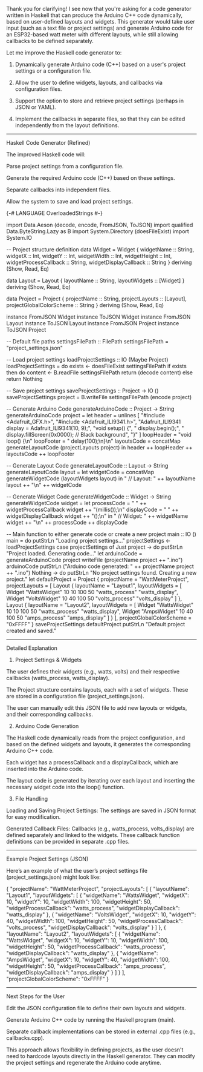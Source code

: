 Thank you for clarifying! I see now that you're asking for a code generator written in Haskell that can produce the Arduino C++ code dynamically, based on user-defined layouts and widgets. This generator would take user input (such as a text file or project settings) and generate Arduino code for an ESP32-based watt meter with different layouts, while still allowing callbacks to be defined separately.

Let me improve the Haskell code generator to:

1. Dynamically generate Arduino code (C++) based on a user's project settings or a configuration file.


2. Allow the user to define widgets, layouts, and callbacks via configuration files.


3. Support the option to store and retrieve project settings (perhaps in JSON or YAML).


4. Implement the callbacks in separate files, so that they can be edited independently from the layout definitions.




---

Haskell Code Generator (Refined)

The improved Haskell code will:

Parse project settings from a configuration file.

Generate the required Arduino code (C++) based on these settings.

Separate callbacks into independent files.

Allow the system to save and load project settings.


{-# LANGUAGE OverloadedStrings #-}

import Data.Aeson (decode, encode, FromJSON, ToJSON)
import qualified Data.ByteString.Lazy as B
import System.Directory (doesFileExist)
import System.IO

-- Project structure definition
data Widget = Widget {
    widgetName :: String,
    widgetX :: Int,
    widgetY :: Int,
    widgetWidth :: Int,
    widgetHeight :: Int,
    widgetProcessCallback :: String,
    widgetDisplayCallback :: String
} deriving (Show, Read, Eq)

data Layout = Layout {
    layoutName :: String,
    layoutWidgets :: [Widget]
} deriving (Show, Read, Eq)

data Project = Project {
    projectName :: String,
    projectLayouts :: [Layout],
    projectGlobalColorScheme :: String
} deriving (Show, Read, Eq)

instance FromJSON Widget
instance ToJSON Widget
instance FromJSON Layout
instance ToJSON Layout
instance FromJSON Project
instance ToJSON Project

-- Default file paths
settingsFilePath :: FilePath
settingsFilePath = "project_settings.json"

-- Load project settings
loadProjectSettings :: IO (Maybe Project)
loadProjectSettings = do
    exists <- doesFileExist settingsFilePath
    if exists
      then do
        content <- B.readFile settingsFilePath
        return (decode content)
      else return Nothing

-- Save project settings
saveProjectSettings :: Project -> IO ()
saveProjectSettings project = B.writeFile settingsFilePath (encode project)

-- Generate Arduino Code
generateArduinoCode :: Project -> String
generateArduinoCode project =
    let header = unlines [
            "#include <Adafruit_GFX.h>",
            "#include <Adafruit_ILI9341.h>",
            "Adafruit_ILI9341 display = Adafruit_ILI9341(10, 9);",
            "void setup() {",
            "  display.begin();",
            "  display.fillScreen(0x0000); // Black background",
            "}"
          ]
        loopHeader = "void loop() {\n"
        loopFooter = "  delay(100);\n}\n"
        layoutsCode = concatMap generateLayoutCode (projectLayouts project)
    in header ++ loopHeader ++ layoutsCode ++ loopFooter

-- Generate Layout Code
generateLayoutCode :: Layout -> String
generateLayoutCode layout =
    let widgetCode = concatMap generateWidgetCode (layoutWidgets layout)
    in "  // Layout: " ++ layoutName layout ++ "\n" ++ widgetCode

-- Generate Widget Code
generateWidgetCode :: Widget -> String
generateWidgetCode widget =
    let processCode = "  " ++ widgetProcessCallback widget ++ "(millis());\n"
        displayCode = "  " ++ widgetDisplayCallback widget ++ "();\n"
    in "  // Widget: " ++ widgetName widget ++ "\n" ++ processCode ++ displayCode

-- Main function to either generate code or create a new project
main :: IO ()
main = do
    putStrLn "Loading project settings..."
    projectSettings <- loadProjectSettings
    case projectSettings of
        Just project -> do
            putStrLn "Project loaded. Generating code..."
            let arduinoCode = generateArduinoCode project
            writeFile (projectName project ++ ".ino") arduinoCode
            putStrLn ("Arduino code generated: " ++ projectName project ++ ".ino")
        Nothing -> do
            putStrLn "No project settings found. Creating a new project."
            let defaultProject = Project {
                projectName = "WattMeterProject",
                projectLayouts = [
                    Layout {
                        layoutName = "Layout1",
                        layoutWidgets = [
                            Widget "WattsWidget" 10 10 100 50 "watts_process" "watts_display",
                            Widget "VoltsWidget" 10 40 100 50 "volts_process" "volts_display"
                        ]
                    },
                    Layout {
                        layoutName = "Layout2",
                        layoutWidgets = [
                            Widget "WattsWidget" 10 10 100 50 "watts_process" "watts_display",
                            Widget "AmpsWidget" 10 40 100 50 "amps_process" "amps_display"
                        ]
                    }
                ],
                projectGlobalColorScheme = "0xFFFF"
            }
            saveProjectSettings defaultProject
            putStrLn "Default project created and saved."


---

Detailed Explanation

1. Project Settings & Widgets

The user defines their widgets (e.g., watts, volts) and their respective callbacks (watts_process, watts_display).

The Project structure contains layouts, each with a set of widgets. These are stored in a configuration file (project_settings.json).

The user can manually edit this JSON file to add new layouts or widgets, and their corresponding callbacks.


2. Arduino Code Generation

The Haskell code dynamically reads from the project configuration, and based on the defined widgets and layouts, it generates the corresponding Arduino C++ code.

Each widget has a processCallback and a displayCallback, which are inserted into the Arduino code.

The layout code is generated by iterating over each layout and inserting the necessary widget code into the loop() function.


3. File Handling

Loading and Saving Project Settings: The settings are saved in JSON format for easy modification.

Generated Callback Files: Callbacks (e.g., watts_process, volts_display) are defined separately and linked to the widgets. These callback function definitions can be provided in separate .cpp files.



---

Example Project Settings (JSON)

Here’s an example of what the user’s project settings file (project_settings.json) might look like:

{
  "projectName": "WattMeterProject",
  "projectLayouts": [
    {
      "layoutName": "Layout1",
      "layoutWidgets": [
        {
          "widgetName": "WattsWidget",
          "widgetX": 10,
          "widgetY": 10,
          "widgetWidth": 100,
          "widgetHeight": 50,
          "widgetProcessCallback": "watts_process",
          "widgetDisplayCallback": "watts_display"
        },
        {
          "widgetName": "VoltsWidget",
          "widgetX": 10,
          "widgetY": 40,
          "widgetWidth": 100,
          "widgetHeight": 50,
          "widgetProcessCallback": "volts_process",
          "widgetDisplayCallback": "volts_display"
        }
      ]
    },
    {
      "layoutName": "Layout2",
      "layoutWidgets": [
        {
          "widgetName": "WattsWidget",
          "widgetX": 10,
          "widgetY": 10,
          "widgetWidth": 100,
          "widgetHeight": 50,
          "widgetProcessCallback": "watts_process",
          "widgetDisplayCallback": "watts_display"
        },
        {
          "widgetName": "AmpsWidget",
          "widgetX": 10,
          "widgetY": 40,
          "widgetWidth": 100,
          "widgetHeight": 50,
          "widgetProcessCallback": "amps_process",
          "widgetDisplayCallback": "amps_display"
        }
      ]
    }
  ],
  "projectGlobalColorScheme": "0xFFFF"
}


---

Next Steps for the User

Edit the JSON configuration file to define their own layouts and widgets.

Generate Arduino C++ code by running the Haskell program (main).

Separate callback implementations can be stored in external .cpp files (e.g., callbacks.cpp).


This approach allows flexibility in defining projects, as the user doesn't need to hardcode layouts directly in the Haskell generator. They can modify the project settings and regenerate the Arduino code anytime.

